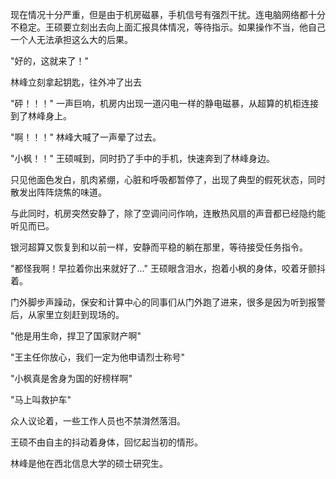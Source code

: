 

现在情况十分严重，但是由于机房磁暴，手机信号有强烈干扰。连电脑网络都十分不稳定。王硕要立刻出去向上面汇报具体情况，等待指示。如果操作不当，他自己一个人无法承担这么大的后果。

"好的，这就来了！"

林峰立刻拿起钥匙，往外冲了出去

"砰！！！" 一声巨响，机房内出现一道闪电一样的静电磁暴，从超算的机柜连接到了林峰身上。

"啊！！！" 林峰大喊了一声晕了过去。

"小枫！！" 王硕喊到，同时扔了手中的手机，快速奔到了林峰身边。

只见他面色发白，肌肉紧绷，心脏和呼吸都暂停了，出现了典型的假死状态，同时散发出阵阵烧焦的味道。

与此同时，机房突然安静了，除了空调问问作响，连散热风扇的声音都已经隐约能听见而已。

银河超算又恢复到和以前一样，安静而平稳的躺在那里，等待接受任务指令。

"都怪我啊！早拉着你出来就好了..." 王硕眼含泪水，抱着小枫的身体，咬着牙颤抖着。

门外脚步声躁动，保安和计算中心的同事们从门外跑了进来，很多是因为听到报警后，从家里立刻赶到现场的。

"他是用生命，捍卫了国家财产啊"

"王主任你放心，我们一定为他申请烈士称号"

"小枫真是舍身为国的好榜样啊"

"马上叫救护车"

众人议论着，一些工作人员也不禁潸然落泪。

王硕不由自主的抖动着身体，回忆起当初的情形。

林峰是他在西北信息大学的硕士研究生。